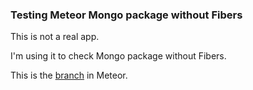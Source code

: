 ### Testing Meteor Mongo package without Fibers

This is not a real app.

I'm using it to check Mongo package without Fibers.

This is the [branch](https://github.com/meteor/meteor/compare/no-fiber?expand=1) in Meteor.
